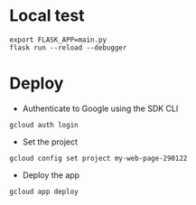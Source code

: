 # Local test
```
export FLASK_APP=main.py
flask run --reload --debugger
```


# Deploy
- Authenticate to Google using the SDK CLI
```
gcloud auth login
```

- Set the project
```
gcloud config set project my-web-page-290122
```

- Deploy the app 
```
gcloud app deploy
```